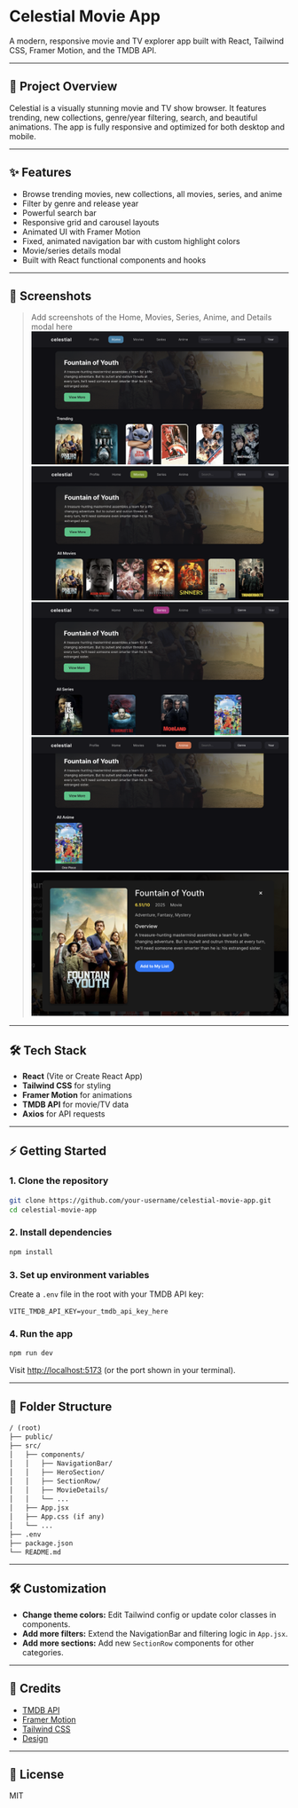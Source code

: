 # Celestial Movie App

A modern, responsive movie and TV explorer app built with React, Tailwind CSS, Framer Motion, and the TMDB API.

---

## 🚀 Project Overview
Celestial is a visually stunning movie and TV show browser. It features trending, new collections, genre/year filtering, search, and beautiful animations. The app is fully responsive and optimized for both desktop and mobile.

---

## ✨ Features
- Browse trending movies, new collections, all movies, series, and anime
- Filter by genre and release year
- Powerful search bar
- Responsive grid and carousel layouts
- Animated UI with Framer Motion
- Fixed, animated navigation bar with custom highlight colors
- Movie/series details modal
- Built with React functional components and hooks

---

## 📸 Screenshots
> Add screenshots of the Home, Movies, Series, Anime, and Details modal here
![Home Page](screenshots/home.png)
![Movies Page](screenshots/movies.png)
![Series Page](screenshots/series.png)
![Anime Page](screenshots/anime.png)
![Details Modal](screenshots/details.png)


---

## 🛠️ Tech Stack
- **React** (Vite or Create React App)
- **Tailwind CSS** for styling
- **Framer Motion** for animations
- **TMDB API** for movie/TV data
- **Axios** for API requests

---

## ⚡ Getting Started

### 1. Clone the repository
```bash
git clone https://github.com/your-username/celestial-movie-app.git
cd celestial-movie-app
```

### 2. Install dependencies
```bash
npm install
```

### 3. Set up environment variables
Create a `.env` file in the root with your TMDB API key:
```
VITE_TMDB_API_KEY=your_tmdb_api_key_here
```

### 4. Run the app
```bash
npm run dev
```
Visit [http://localhost:5173](http://localhost:5173) (or the port shown in your terminal).

---

## 📁 Folder Structure
```
/ (root)
├── public/
├── src/
│   ├── components/
│   │   ├── NavigationBar/
│   │   ├── HeroSection/
│   │   ├── SectionRow/
│   │   ├── MovieDetails/
│   │   └── ...
│   ├── App.jsx
│   ├── App.css (if any)
│   └── ...
├── .env
├── package.json
└── README.md
```

---

## 🛠️ Customization
- **Change theme colors:** Edit Tailwind config or update color classes in components.
- **Add more filters:** Extend the NavigationBar and filtering logic in `App.jsx`.
- **Add more sections:** Add new `SectionRow` components for other categories.

---

## 🙏 Credits
- [TMDB API](https://www.themoviedb.org/documentation/api)
- [Framer Motion](https://www.framer.com/motion/)
- [Tailwind CSS](https://tailwindcss.com/)
- [Design](https://dribbble.com/shots/19232210-Celestial-Streaming-Web-App)

---

## 📄 License
MIT 